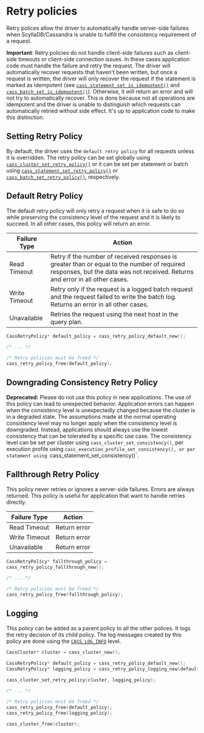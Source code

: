 # Retry policies

Retry polices allow the driver to automatically handle server-side failures when
ScyllaDB/Cassandra is unable to fulfill the consistency requirement of a request.

**Important**: Retry policies do not handle client-side failures such as
client-side timeouts or client-side connection issues. In these cases
application code must handle the failure and retry the request. The driver will
automatically recover requests that haven't been written, but once a request is
written, the driver will only recover the request if the statement is marked
as idempotent (see [`cass_statement_set_is_idempotent()`]
and [`cass_batch_set_is_idempotent()`]). Otherwise, it will return an error
and will not try to automatically recover. This is done because
not all operations are idempotent and the driver is unable to distinguish which
requests can automatically retried without side effect. It's up to application
code to make this distinction.

## Setting Retry Policy

By default, the driver uses the `default retry policy` for all requests unless
it is overridden. The retry policy can be set globally using
[`cass_cluster_set_retry_policy()`] or it can be set per statement or batch
using [`cass_statement_set_retry_policy()`] or
[`cass_batch_set_retry_policy()`], respectively.

## Default Retry Policy

The default retry policy will only retry a request when it is safe to do so
while preserving the consistency level of the request and it is likely to
succeed. In all other cases, this policy will return an error.

<table class="table table-striped table-hover table-condensed">
  <thead>
  <tr>
   <th>Failure Type</th>
   <th>Action</th>
  </tr>
  </thead>

  <tbody>
  <tr>
   <td>Read Timeout</td>
   <td>Retry if the number of received responses is greater than or equal to the
       number of required responses, but the data was not received. Returns and
       error in all other cases.</td>
  </tr>
  <tr>
   <td>Write Timeout</td>
   <td>Retry only if the request is a logged batch request and the request failed to
       write the batch log. Returns an error in all other cases.</td>
  </tr>
  <tr>
   <td>Unavailable</td>
   <td>Retries the request using the next host in the query plan.</td>
  </tr>
<!-- TODO: describe remaining covered cases. -->
  </tbody>
</table>

```c
CassRetryPolicy* default_policy = cass_retry_policy_default_new();

/* ... */

/* Retry policies must be freed */
cass_retry_policy_free(default_policy);
```

## Downgrading Consistency Retry Policy

**Deprecated:** Please do not use this policy in new applications. The use of
this policy can lead to unexpected behavior. Application errors can happen when
the consistency level is unexpectedly changed because the cluster is in a
degraded state. The assumptions made at the normal operating consistency level
may no longer apply when the consistency level is downgraded. Instead,
applications should always use the lowest consistency that can be tolerated by a
specific use case. The consistency level can be set per cluster using
`cass_cluster_set_consistency()`, per execution profile using
`cass_execution_profile_set_consistency(), or per statement using
`cass_statement_set_consistency()`.

## Fallthrough Retry Policy

This policy never retries or ignores a server-side failures. Errors are always
returned. This policy is useful for application that want to handle retries
directly.

<table class="table table-striped table-hover table-condensed">
  <thead>
   <tr>
   <th>Failure Type</th>
   <th>Action</th>
   </tr>
  </thead>

  <tbody>
  <tr>
   <td>Read Timeout</td>
   <td>Return error</td>
  </tr>
  <tr>
   <td>Write Timeout</td>
   <td>Return error</td>
  </tr>
  <tr>
   <td>Unavailable</td>
   <td>Return error</td>
  </tr>
  </tbody>
</table>

```c
CassRetryPolicy* fallthrough_policy =
cass_retry_policy_fallthrough_new();

/* ... */

/* Retry policies must be freed */
cass_retry_policy_free(fallthrough_policy);
```

## Logging

This policy can be added as a parent policy to all the other polices. It logs
the retry decision of its child policy. The log messages created by this policy
are done using the [`CASS_LOG_INFO`] level.

```c
CassCluster* cluster = cass_cluster_new();

CassRetryPolicy* default_policy = cass_retry_policy_default_new();
CassRetryPolicy* logging_policy = cass_retry_policy_logging_new(default_policy);

cass_cluster_set_retry_policy(cluster, logging_policy);

/* ... */

/* Retry policies must be freed */
cass_retry_policy_free(default_policy);
cass_retry_policy_free(logging_policy);

cass_cluster_free(cluster);
```
[`cass_cluster_set_retry_policy()`]: http://datastax.github.io/cpp-driver/api/struct.CassCluster#cass-cluster-set-retry-policy
[`cass_statement_set_retry_policy()`]: http://datastax.github.io/cpp-driver/api/struct.CassStatement#cass-statement-set-retry-policy
[`cass_statement_set_is_idempotent()`]: http://datastax.github.io/cpp-driver/api/struct.CassStatement#cass-statement-set-is-idempotent
[`cass_batch_set_retry_policy()`]: http://datastax.github.io/cpp-driver/api/struct.CassBatch#cass-batch-set-retry-policy
[`cass_batch_set_is_idempotent()`]: http://datastax.github.io/cpp-driver/api/struct.CassBatch#cass-batch-set-is-idempotent
[`CASS_LOG_INFO`]: http://datastax.github.io/cpp-driver/api/cassandra.h#cass-log-level
